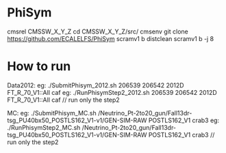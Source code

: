 PhiSym
===========

cmsrel CMSSW_X_Y_Z
cd CMSSW_X_Y_Z/src/
cmsenv
git clone https://github.com/ECALELFS/PhiSym
scramv1 b distclean
scramv1 b -j 8

How to run
===========

Data2012:
eg: ./SubmitPhisym_2012.sh 206539 206542 2012D FT_R_70_V1::All caf
eg: ./RunPhisymStep2_2012.sh 206539 206542 2012D FT_R_70_V1::All caf // run only the step2

MC:
eg: ./SubmitPhisym_MC.sh /Neutrino_Pt-2to20_gun/Fall13dr-tsg_PU40bx50_POSTLS162_V1-v1/GEN-SIM-RAW POSTLS162_V1 crab3
eg: ./RunPhisymStep2_MC.sh /Neutrino_Pt-2to20_gun/Fall13dr-tsg_PU40bx50_POSTLS162_V1-v1/GEN-SIM-RAW POSTLS162_V1 crab3 // run only the step2
